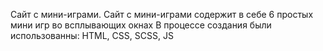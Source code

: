 Сайт с мини-играми.
Сайт с мини-играми содержит в себе 6 простых мини игр во всплывающих окнах
В процессе создания были использованны: HTML, CSS, SCSS, JS

